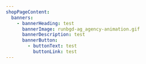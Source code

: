 ```yaml
---
shopPageContent:
  banners:
    - bannerHeading: test
      bannerImage: runbgd-ag_agency-animation.gif
      bannerDescription: test
      bannerButton:
        - buttonText: test
          buttonLink: test
---
```


